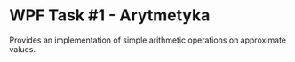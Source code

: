 # WPF Task #1 - Arytmetyka
Provides an implementation of simple arithmetic operations on approximate values. 
